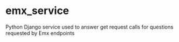 # emx_service
Python Django service used to answer get request calls for questions requested by Emx endpoints